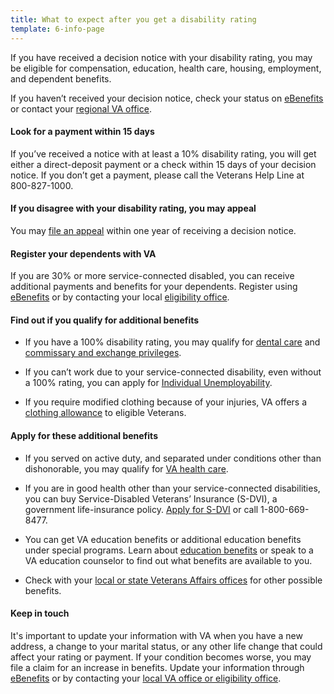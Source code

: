 ```yaml
---
title: What to expect after you get a disability rating
template: 6-info-page
---
```


If you have received a decision notice with your disability rating, you may be eligible for compensation, education, health care, housing, employment, and dependent benefits.  

If you haven’t received your decision notice, check your status on [eBenefits](https://www.ebenefits.va.gov/ebenefits/about/feature?feature=va-letters) or contact your [regional VA office](/facility-locator/). 


#### Look for a payment within 15 days  
If you’ve received a notice with at least a 10% disability rating, you will get either a direct-deposit payment or a check within 15 days of your decision notice. If you don’t get a payment, please call the Veterans Help Line at 800-827-1000.  

#### If you disagree with your disability rating, you may appeal 
You may [file an appeal](/disability-benefits/claims-appeal/) within one year of receiving a decision notice. 

#### Register your dependents with VA  
If you are 30% or more service-connected disabled, you can receive additional payments and benefits for your dependents. Register using [eBenefits](https://www.ebenefits.va.gov/ebenefits/about/feature?feature=dependent-compensation) or by contacting your local [eligibility office](/facility-locator/). 

#### Find out if you qualify for additional benefits 

- If you have a 100% disability rating, you may qualify for [dental care](/disability-benefits/conditions/special-claims/dentistry/) and [commissary and exchange privileges](http://www.militaryonesource.mil/shopping?content_id=268500).
- If you can’t work due to your service-connected disability, even without a 100% rating, you can apply for [Individual Unemployability](/disability-benefits/conditions/special-claims/individual-unemployability/).

- If you require modified clothing because of your injuries, VA offers a [clothing allowance](/disability-benefits/conditions/special-claims/clothing/) to eligible Veterans.


#### Apply for these additional benefits
- If you served on active duty, and separated under conditions other than dishonorable, you may qualify for [VA health care](https://www.vets.gov/healthcare/apply/).

- If you are in good health other than your service-connected disabilities, you can buy Service-Disabled Veterans’ Insurance (S-DVI), a government life-insurance policy. [Apply for S-DVI](/life-insurance/S-DVI) or call 1-800-669-8477. 

- You can get VA education benefits or additional education benefits under special programs. Learn about [education benefits](/education) or speak to a VA education counselor to find out what benefits are available to you.   

- Check with your [local or state Veterans Affairs offices](http://www.va.gov/statedva.htm) for other possible benefits.  

#### Keep in touch 
It's important to update your information with VA when you have a new address, a change to your marital status, or any other life change that could affect your rating or payment. If your condition becomes worse, you may file a claim for an increase in benefits. Update your information through [eBenefits]( https://www.ebenefits.va.gov/ebenefits/about/feature?feature=dependent-compensation) or by contacting your [local VA office or eligibility office](/facility-locator/).

